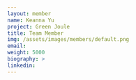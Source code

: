 ```yaml
---
layout: member
name: Keanna Yu
project: Green Joule
title: Team Member
img: /assets/images/members/default.png
email:
weight: 5000
biography: >
linkedin:
---
```

